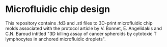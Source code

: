 # Microfluidic chip design

This repository contains .fd3 and .stl files to 3D-print microfluidic chip molds associated with the protocol article by V. Bonnet, E. Angelidakis and C.N. Baroud intitled "3D killing assay of cancer spheroids by cytotoxic T lymphocytes in anchored microfluidic droplets".
